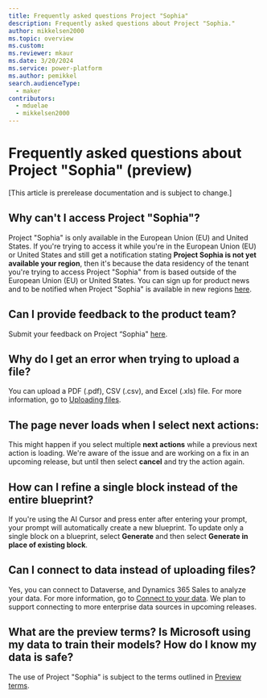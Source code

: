 ```yaml
---
title: Frequently asked questions Project "Sophia"
description: Frequently asked questions about Project "Sophia."
author: mikkelsen2000
ms.topic: overview
ms.custom: 
ms.reviewer: mkaur
ms.date: 3/20/2024
ms.service: power-platform
ms.author: pemikkel
search.audienceType:
  - maker
contributors:
  - mduelae
  - mikkelsen2000
---
```


# Frequently asked questions about Project "Sophia" (preview)

[This article is prerelease documentation and is subject to change.]

## Why can't I access Project  "Sophia"?
Project "Sophia" is only available in the  European Union (EU) and United States. If you're trying to access it while you're in the  European Union (EU) or United States and still get a notification stating **Project Sophia is not yet available your region**, then it's because the data residency of the tenant you're trying to access Project "Sophia" from is based outside of the European Union (EU) or United States. You can sign up for product news and to be notified when Project "Sophia" is available in new regions [here](https://aka.ms/projectsophianews). 

## Can I provide feedback to the product team?
Submit your feedback on Project “Sophia" [here](https://aka.ms/projectsophiafeedback).

## Why do I get an error when trying to upload a file?
You can upload a PDF (.pdf), CSV (.csv), and Excel (.xls) file. For more information, go to [Uploading files](data-connections.md#uploading-files).

## The page never loads when I select next actions:
This might happen if you select multiple **next actions** while a previous next action is loading. We're aware of the issue and are working on a fix in an upcoming release, but until then select **cancel** and try the action again.

## How can I refine a single block instead of the entire blueprint?
If you're using the AI Cursor and press enter after entering your prompt, your prompt will automatically create a new blueprint. To update only a single block on a blueprint, select **Generate** and then select **Generate in place of existing block**.

## Can I connect to data instead of uploading files? 
Yes, you can connect to Dataverse, and Dynamics 365 Sales to analyze your data. For more information, go to [Connect to your data](data-connections.md).
We plan to support connecting to more enterprise data sources in upcoming releases.

## What are the preview terms? Is Microsoft using my data to train their models? How do I know my data is safe?

The use of Project "Sophia" is subject to the terms outlined in [Preview terms](https://aka.ms/projectsophiapreviewterms).
